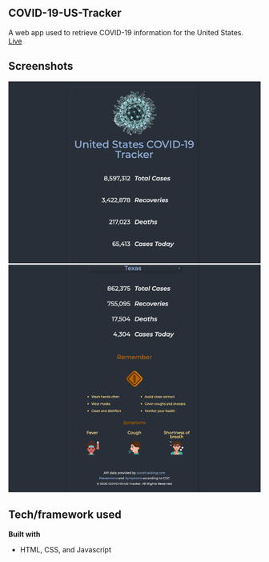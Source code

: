 ## COVID-19-US-Tracker
A web app used to retrieve COVID-19 information for the United States.
<br /> [Live](https://covid-19-us-tracker.netlify.app)


## Screenshots
![Image of App](assets/img/Screenshot_1.png)
![Another Image of App](assets/img/Screenshot_2.png)

## Tech/framework used

<b>Built with</b>
- HTML, CSS, and Javascript
